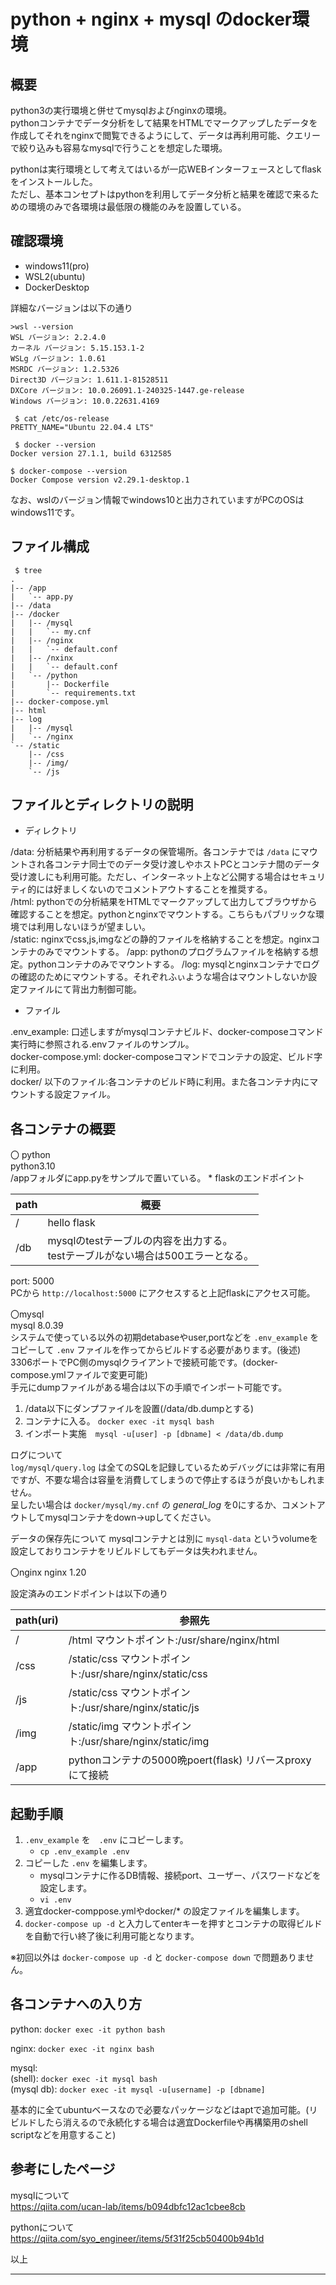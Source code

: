 # python + nginx + mysql のdocker環境

## 概要

python3の実行環境と併せてmysqlおよびnginxの環境。  
pythonコンテナでデータ分析をして結果をHTMLでマークアップしたデータを作成してそれをnginxで閲覧できるようにして、データは再利用可能、クエリーで絞り込みも容易なmysqlで行うことを想定した環境。  

pythonは実行環境として考えてはいるが一応WEBインターフェースとしてflaskをインストールした。  
ただし、基本コンセプトはpythonを利用してデータ分析と結果を確認で来るための環境のみで各環境は最低限の機能のみを設置している。  

## 確認環境

* windows11(pro)
* WSL2(ubuntu)
* DockerDesktop

詳細なバージョンは以下の通り

```
>wsl --version
WSL バージョン: 2.2.4.0
カーネル バージョン: 5.15.153.1-2
WSLg バージョン: 1.0.61
MSRDC バージョン: 1.2.5326
Direct3D バージョン: 1.611.1-81528511
DXCore バージョン: 10.0.26091.1-240325-1447.ge-release
Windows バージョン: 10.0.22631.4169

 $ cat /etc/os-release
PRETTY_NAME="Ubuntu 22.04.4 LTS"

 $ docker --version
Docker version 27.1.1, build 6312585

$ docker-compose --version
Docker Compose version v2.29.1-desktop.1
```

なお、wslのバージョン情報でwindows10と出力されていますがPCのOSはwindows11です。

## ファイル構成

```
 $ tree
.
|-- /app
|   `-- app.py
|-- /data
|-- /docker
|   |-- /mysql
|   |   `-- my.cnf
|   |-- /nginx
|   |   `-- default.conf
|   |-- /nxinx
|   |   `-- default.conf
|   `-- /python
|       |-- Dockerfile
|       `-- requirements.txt
|-- docker-compose.yml
|-- html
|-- log
|   |-- /mysql
|   `-- /nginx
`-- /static
    |-- /css
    |-- /img/
    `-- /js
```


## ファイルとディレクトリの説明

* ディレクトリ

/data: 分析結果や再利用するデータの保管場所。各コンテナでは `/data` にマウントされ各コンテナ同士でのデータ受け渡しやホストPCとコンテナ間のデータ受け渡しにも利用可能。ただし、インターネット上など公開する場合はセキュリティ的には好ましくないのでコメントアウトすることを推奨する。  
/html: pythonでの分析結果をHTMLでマークアップして出力してブラウザから確認することを想定。pythonとnginxでマウントする。こちらもパブリックな環境では利用しないほうが望ましい。  
/static: nginxでcss,js,imgなどの静的ファイルを格納することを想定。nginxコンテナのみでマウントする。
/app: pythonのプログラムファイルを格納する想定。pythonコンテナのみでマウントする。
/log: mysqlとnginxコンテナでログの確認のためにマウントする。それぞれふぃような場合はマウントしないか設定ファイルにて背出力制御可能。  

* ファイル

.env_example: 口述しますがmysqlコンテナビルド、docker-composeコマンド実行時に参照される.envファイルのサンプル。   
docker-compose.yml: docker-composeコマンドでコンテナの設定、ビルド字に利用。  
docker/ 以下のファイル:各コンテナのビルド時に利用。また各コンテナ内にマウントする設定ファイル。  


## 各コンテナの概要

〇 python  
python3.10  
/appフォルダにapp.pyをサンプルで置いている。  *
flaskのエンドポイント

| path | 概要        |
|------|-------------|
| /    | hello flask |
| /db  | mysqlのtestテーブルの内容を出力する。<br>testテーブルがない場合は500エラーとなる。 |

port: 5000  
PCから `http://localhost:5000` にアクセスすると上記flaskにアクセス可能。

〇mysql  
mysql 8.0.39  
システムで使っている以外の初期detabaseやuser,portなどを `.env_example` をコピーして `.env` ファイルを作ってからビルドする必要があります。(後述)  
3306ポートでPC側のmysqlクライアントで接続可能です。(docker-compose.ymlファイルで変更可能)  
手元にdumpファイルがある場合は以下の手順でインポート可能です。

1. /data以下にダンプファイルを設置(/data/db.dumpとする)
1. コンテナに入る。 `docker exec -it mysql bash`
1. インポート実施　`mysql -u[user] -p [dbname] < /data/db.dump`

ログについて  
`log/mysql/query.log` は全てのSQLを記録しているためデバッグには非常に有用ですが、不要な場合は容量を消費してしまうので停止するほうが良いかもしれません。  
呈したい場合は `docker/mysql/my.cnf` の *general_log* を0にするか、コメントアウトしてmysqlコンテナをdown→upしてください。

データの保存先について
mysqlコンテナとは別に `mysql-data` というvolumeを設定しておりコンテナをリビルドしてもデータは失われません。


〇nginx
nginx 1.20

設定済みのエンドポイントは以下の通り

| path(uri) | 参照先 |
|------|--------|
| /    | /html マウントポイント:/usr/share/nginx/html             |
| /css | /static/css マウントポイント:/usr/share/nginx/static/css |
| /js  | /static/css マウントポイント:/usr/share/nginx/static/js  |
| /img | /static/img マウントポイント:/usr/share/nginx/static/img |
| /app | pythonコンテナの5000晩poert(flask) リバースproxyにて接続 |



## 起動手順

1. `.env_example` を　`.env` にコピーします。
    * `cp .env_example .env` 
1. コピーした `.env` を編集します。
    * mysqlコンテナに作るDB情報、接続port、ユーザー、パスワードなどを設定します。
    * `vi .env`
1. 適宜docker-comppose.ymlやdocker/* の設定ファイルを編集します。
1. `docker-compose up -d` と入力してenterキーを押すとコンテナの取得ビルドを自動で行い終了後に利用可能となります。

※初回以外は `docker-compose up -d` と `docker-compose down` で問題ありません。

## 各コンテナへの入り方

python: `docker exec -it python bash`

nginx: `docker exec -it nginx bash`

mysql:  
  (shell): `docker exec -it mysql bash`  
  (mysql db): `docker exec -it mysql -u[username] -p [dbname]`

基本的に全てubuntuベースなので必要なパッケージなどはaptで追加可能。(リビルドしたら消えるので永続化する場合は適宜Dockerfileや再構築用のshell scriptなどを用意すること)  

## 参考にしたページ

mysqlについて  
https://qiita.com/ucan-lab/items/b094dbfc12ac1cbee8cb

pythonについて  
https://qiita.com/syo_engineer/items/5f31f25cb50400b94b1d

以上


___

